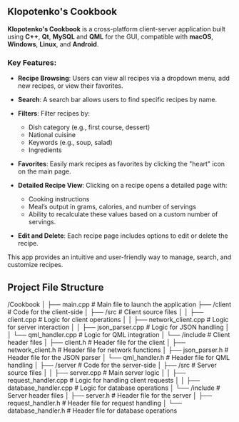 ## Klopotenko's Cookbook

**Klopotenko's Cookbook** is a cross-platform client-server application built using **C++**, **Qt**, **MySQL** and **QML** for the GUI, compatible with **macOS**, **Windows**, **Linux**, and **Android**.

### Key Features:

- **Recipe Browsing**: Users can view all recipes via a dropdown menu, add new recipes, or view their favorites.

- **Search**: A search bar allows users to find specific recipes by name.

- **Filters**: Filter recipes by:
  - Dish category (e.g., first course, dessert)
  - National cuisine
  - Keywords (e.g., soup, salad)
  - Ingredients

- **Favorites**: Easily mark recipes as favorites by clicking the "heart" icon on the main page.

- **Detailed Recipe View**: Clicking on a recipe opens a detailed page with:
  - Cooking instructions
  - Meal’s output in grams, calories, and number of servings
  - Ability to recalculate these values based on a custom number of servings.

- **Edit and Delete**: Each recipe page includes options to edit or delete the recipe.

This app provides an intuitive and user-friendly way to manage, search, and customize recipes.

## Project File Structure

/Cookbook
│   ├── main.cpp                  # Main file to launch the application
├── /client                       # Code for the client-side
│   ├── /src                      # Client source files
│   │   ├── client.cpp            # Logic for client operations
│   │   ├── network_client.cpp     # Logic for server interaction
│   │   ├── json_parser.cpp       # Logic for JSON handling
│   │   └── qml_handler.cpp       # Logic for QML integration
│   └── /include                  # Client header files
│       ├── client.h              # Header file for the client
│       ├── network_client.h       # Header file for network functions
│       ├── json_parser.h         # Header file for the JSON parser
│       └── qml_handler.h         # Header file for QML handling
│
├── /server                       # Code for the server-side
│   ├── /src                      # Server source files
│   │   ├── server.cpp            # Main server logic
│   │   ├── request_handler.cpp    # Logic for handling client requests
│   │   ├── database_handler.cpp    # Logic for database operations
│   └── /include                  # Server header files
│       ├── server.h              # Header file for the server
│       ├── request_handler.h      # Header file for request handling
│       └── database_handler.h      # Header file for database operations
